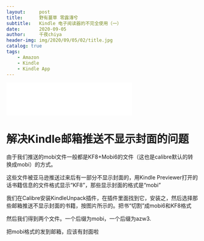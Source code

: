 ```yaml
---
layout:     post
title:      野有蔓草 零露漙兮
subtitle:   Kindle 电子阅读器的不完全使用（一）
date:       2020-09-05
author:     千夜chiya
header-img: img/2020/09/05/02/title.jpg
catalog: true
tags:
    - Amazon
    - Kindle
    - Kindle App
---
```


<iframe frameborder="no" border="0" marginwidth="0" marginheight="0" width=330 height=86 src="//music.163.com/outchain/player?type=2&id=461301452&auto=1&height=66"></iframe>

# 解决Kindle邮箱推送不显示封面的问题

由于我们推送的mobi文件一般都是KF8+Mobi6的文件（这也是calibre默认的转换成mobi）的方式。

这些文件被亚马逊推送过来后有一部分不显示封面的，用Kindle Previewer打开的话书籍信息的文件格式显示“KF8”，那些显示封面的格式是“mobi”

我们在Calibre安装KindleUnpack插件，在插件里面找到它，安装之，然后选择那些邮箱推送不显示封面的书籍，按图片所示的。把书“切割”成mobi6和KF8格式

然后我们得到两个文件。一个后缀为mobi，一个后缀为azw3.

把mobi格式的发到邮箱，应该有封面啦

